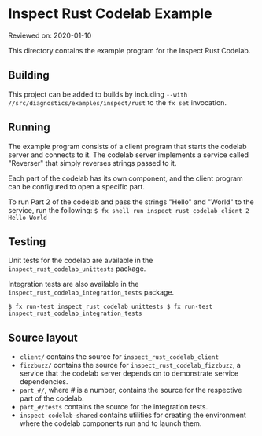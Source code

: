 # Inspect Rust Codelab Example

Reviewed on: 2020-01-10

This directory contains the example program for the Inspect Rust Codelab.

## Building

This project can be added to builds by including `--with
//src/diagnostics/examples/inspect/rust` to the `fx set` invocation.

## Running

The example program consists of a client program that starts the codelab
server and connects to it.  The codelab server implements a service called
"Reverser" that simply reverses strings passed to it.

Each part of the codelab has its own component, and the client program
can be configured to open a specific part.

To run Part 2 of the codelab and pass the strings "Hello" and "World"
to the service, run the following:
``
$ fx shell run inspect_rust_codelab_client 2 Hello World
``

## Testing

Unit tests for the codelab are available in the `inspect_rust_codelab_unittests`
package.

Integration tests are also available in the
`inspect_rust_codelab_integration_tests`
package.

``
$ fx run-test inspect_rust_codelab_unittests
$ fx run-test inspect_rust_codelab_integration_tests
``

## Source layout

- `client/` contains the source for `inspect_rust_codelab_client`
- `fizzbuzz/` contains the source for `inspect_rust_codelab_fizzbuzz`,
  a service that the codelab server depends on to demonstrate service
  dependencies.
- `part_#/`, where # is a number, contains the source for the respective
  part of the codelab.
- `part_#/tests` contains the source for the integration tests.
- `inspect-codelab-shared` contains utilities for creating the environment where
  the codelab components run and to launch them.

